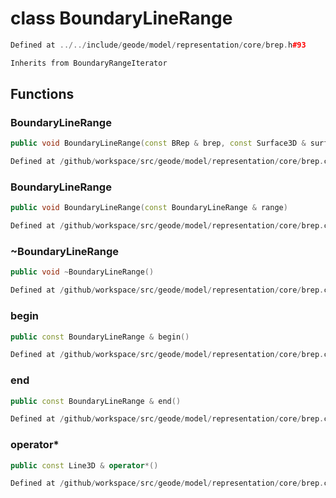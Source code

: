 # class BoundaryLineRange

```cpp
Defined at ../../include/geode/model/representation/core/brep.h#93
```

```cpp
Inherits from BoundaryRangeIterator
```



## Functions

### BoundaryLineRange

```cpp
public void BoundaryLineRange(const BRep & brep, const Surface3D & surface)
```

```cpp
Defined at /github/workspace/src/geode/model/representation/core/brep.cpp#123
```

### BoundaryLineRange

```cpp
public void BoundaryLineRange(const BoundaryLineRange & range)
```

```cpp
Defined at /github/workspace/src/geode/model/representation/core/brep.cpp#130
```

### ~BoundaryLineRange

```cpp
public void ~BoundaryLineRange()
```

```cpp
Defined at /github/workspace/src/geode/model/representation/core/brep.cpp#135
```

### begin

```cpp
public const BoundaryLineRange & begin()
```

```cpp
Defined at /github/workspace/src/geode/model/representation/core/brep.cpp#137
```

### end

```cpp
public const BoundaryLineRange & end()
```

```cpp
Defined at /github/workspace/src/geode/model/representation/core/brep.cpp#142
```

### operator*

```cpp
public const Line3D & operator*()
```

```cpp
Defined at /github/workspace/src/geode/model/representation/core/brep.cpp#147
```




